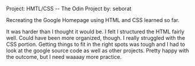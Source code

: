 Project: HMTL/CSS -- The Odin Project
by: seborat

Recreating the Google Homepage using HTML and CSS learned so far.

It was harder than I thought it would be. I felt I structured the HTML fairly well. Could have been more organized, though. I really struggled with the CSS portion. Getting things to fit in the right spots was tough and I had to look at the google source code as well as other projects. Pretty happy with the outcome, but I need waaaay more practice. 